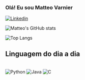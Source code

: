 ### Olá! Eu sou Matteo Varnier

[![Linkedin](https://img.shields.io/badge/LinkedIn-0077B5?style=for-the-badge&logo=linkedin&logoColor=white)](https://www.linkedin.com/in/matteo-varnier-80b4a31bb/)

![Matteo's GitHub stats](https://github-readme-stats.vercel.app/api?username=matteovar&show_icons=true&theme=radical)

![Top Langs](https://github-readme-stats.vercel.app/api/top-langs/?username=matteovar&layout=compact)

## Linguagem do dia a dia

<div style="dispaly: inline_block"><br/>
    <img align="center" alt ="Python" src="https://img.shields.io/badge/Python-3776AB?style=for-the-badge&logo=python&logoColor=white"/>
    <img align="center" alt ="Java" src="https://img.shields.io/badge/Java-ED8B00?style=for-the-badge&logo=openjdk&logoColor=white"/>
    <img align="center" alt ="C" src="https://img.shields.io/badge/C-00599C?style=for-the-badge&logo=c&logoColor=white">
</div>

    



<!--
**matteovar/matteovar** is a ✨ _special_ ✨ repository because its `README.md` (this file) appears on your GitHub profile.

Here are some ideas to get you started:

- 🔭 I’m currently working on ...
- 🌱 I’m currently learning ...
- 👯 I’m looking to collaborate on ...
- 🤔 I’m looking for help with ...
- 💬 Ask me about ...
- 📫 How to reach me: ...
- 😄 Pronouns: ...
- ⚡ Fun fact: ...
-->
